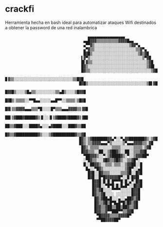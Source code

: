 # crackfi
Herramienta hecha en bash ideal para automatizar ataques Wifi destinados a obtener la password de una red inalambrica


                                          ▄▄▄▄▄▄▄▄▄▄▄▄▄▄▄▄▄
                                        ▄▄█▓▓▓▒▒▒▒▒▒▒▒▒▒▓▓▓▓█▄▄
                                        ▄▀▀▓▒░░░░░░░░░░░░░░░░▒▓▓▀▄
                                        ▄▀▓▒▒░░░░░░░░░░░░░░░░░░░▒▒▓▀▄
                                        █▓█▒░░░░░░░░░░░░░░░░░░░░░▒▓▒▓█
                                       ▌▓▀▒░░░░░░░░░░░░░░░░░░░░░░░░▒▀▓█
                                       █▌▓▒▒░░░░░░░░░░░░░░░░░░░░░░░░░▒▓█
                                       █▓▒░░░░░░░░░░░░░░░░░░░░░░░░░░░▒▓█▌
                                       █▓▒▒░░░░░░░░░░░░░░░░░░░░░░░░░░░░▒▓█
                                       █▐▒▒░░░░░░░░░░░░░░░░░░░░░░░░░░░▒▒█▓█
                                      █▓█▒░░░░░░░░░░░░░░░░░░░░░░░░░░░▒█▌▓█
                                      █▓▓█▒░░░░▒█▄▒▒░░░░░░░░░▒▒▄█▒░░░░▒█▓▓█
                                      █▓█▒░▒▒▒▒░░▀▀█▄▄░░░░░▄▄█▀▀░░▒▒▒▒░▒█▓█
                                      █▓▌▒▒▓▓▓▓▄▄▄▒▒▒▀█░░░░█▀▒▒▒▄▄▄▓▓▓▓▒▒▐▓█
                                      ██▌▒▓███▓█████▓▒▐▌░░▐▌▒▓████▓████▓▒▐██
                                      ██▒▒▓███░░░████▓▄░░░▄▓████░░░███▓▒▒██
                                      █▓▒▒▓██████████▓▒░░░▒▓██████████▓▒▒▓█
                                      █▓▒░▒▓███████▓▓▄▀░░▀▄▓▓███████▓▒░▒▓█
                                      █▓▒░▒▒▓▓▓▓▄▄▄▀▒░░░░░▒▀▄▄▄▓▓▓▓▒▒░▓█
                                       █▓▒░▒▒▒▒░░░░░░▒▒▒▒░░░░░░▒▒▒▒░▒▓█
                                       █▓▓▒▒▒░░██░░▒▓██▓▒░░██░░▒▒▒▓▓█
                                        ▀██▓▓▓▒░░▀░▒▓████▓▒░▀░░▒▓▓▓██▀
                                        ░▀█▓▒▒░░░▓█▓▒▒▓█▓▒░░▒▒▓█▀░
                                        █░░██▓▓▒░░▒▒▒░▒▒▒░░▒▓▓██░░█
                                         █▄░░▀█▓▒░░░░░░░░░░▒▓█▀░░▄█
                                          █▓█░░█▓▒▒▒░░░░░▒▒▒▓█░░█▓█
                                          █▓█░░█▀█▓▓▓▓▓▓█▀░░█░█▓█▌
                                            █▓▓█░█░█░█▀▀▀█░█░▄▀░█▓█
                                            █▓▓█░░▀█▀█░█░█▄█▀░░█▓▓█
                                            █▓▒▓█░░░░▀▀▀▀░░░░░█▓▓█
                                            █▓▒▒▓█░░░░ ░░░░░░░█▓▓█
                                             █▓▒▓██▄█░░░▄░░▄██▓▒▓█
                                             █▓▒▒▓█▒█▀█▄█▀█▒█▓▒▓█
                                             █▓▓▒▒▓██▒▒██▒██▓▒▒▓█
                                             █▓▓▒▒▓▀▀███▀▀▒▒▓▓█
                                              ▀█▓▓▓▓▒▒▒▒▓▓▓▓█▀
                                              ▀▀██▓▓▓▓██▀







